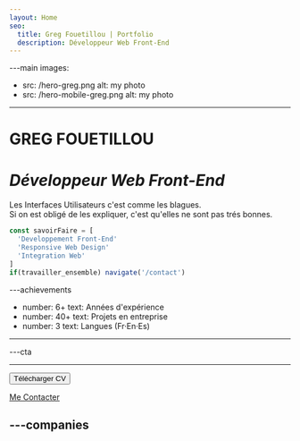 ```yaml
---
layout: Home
seo:
  title: Greg Fouetillou | Portfolio
  description: Développeur Web Front-End
---
```




---main
images:
  - src: /hero-greg.png
    alt: my photo
  - src: /hero-mobile-greg.png
    alt: my photo
---

# <Typewriter>GREG FOUETILLOU</Typewriter>

# *Développeur Web Front-End* 

Les Interfaces Utilisateurs c'est comme les blagues.  
Si on est obligé de les expliquer, c'est qu'elles ne sont pas trés bonnes.

```js {2-4} showLineNumbers
const savoirFaire = [
  'Developpement Front-End'
  'Responsive Web Design'
  'Integration Web'
]
if(travailler_ensemble) navigate('/contact')
```

---achievements
- number: 6+
  text: Années d'expérience
- number: 40+
  text: Projets en entreprise
- number: 3
  text: Langues (Fr·En·Es) 
---


---cta

---

<Button href="http://gregblj.cluster029.hosting.ovh.net/docs/Greg_Fouetillou-CV_2023.pdf" target="_blank" size="sm">
  Télécharger CV
</Button>


[Me Contacter](/contact)
 
 <div className="sm-link-container flex justify-center md:justify-start mt-4 p-1 ">
 <a href="https://www.linkedin.com/in/greg-fouetillou-a2047a266/" target="_blank" className="mr-3">
 <Icon
  src='/icons/logo-linkedin.svg'
  className='inline  align-middle w-7 h-7 fill-white text-omega-500 hover:fill-accent'
/></a>
<a href="https://github.com/GregBluwell" target="_blank">
<Icon
  src='/icons/github-1.svg'
  className='inline align-middle w-7 h-7 fill-white text-omega-500 hover:fill-accent'
/>
</a>
</div>

---companies
---